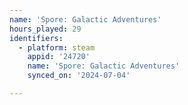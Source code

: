```yaml
---
name: 'Spore: Galactic Adventures'
hours_played: 29
identifiers:
  - platform: steam
    appid: '24720'
    name: 'Spore: Galactic Adventures'
    synced_on: '2024-07-04'

---
```

